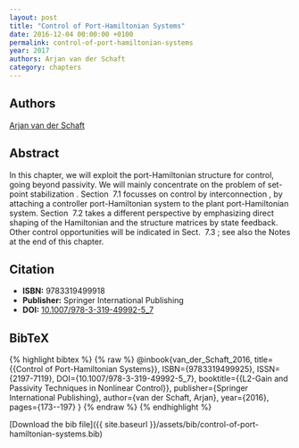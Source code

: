 ```yaml
---
layout: post
title: "Control of Port-Hamiltonian Systems"
date: 2016-12-04 00:00:00 +0100
permalink: control-of-port-hamiltonian-systems
year: 2017
authors: Arjan van der Schaft
category: chapters
---
```

 
## Authors
[Arjan van der Schaft](authors/arjan-van-der-schaft)
 
## Abstract
In this chapter, we will exploit the port-Hamiltonian structure for control, going beyond passivity. We will mainly concentrate on the problem of set-point stabilization . Section  7.1 focusses on control by interconnection , by attaching a controller port-Hamiltonian system to the plant port-Hamiltonian system. Section  7.2 takes a different perspective by emphasizing direct shaping of the Hamiltonian and the structure matrices by state feedback. Other control opportunities will be indicated in Sect.  7.3 ; see also the Notes at the end of this chapter.
 
## Citation
- **ISBN:** 9783319499918
- **Publisher:** Springer International Publishing
- **DOI:** [10.1007/978-3-319-49992-5_7](https://doi.org/10.1007/978-3-319-49992-5_7)
 
## BibTeX
{% highlight bibtex %}
{% raw %}
@inbook{van_der_Schaft_2016,
  title={{Control of Port-Hamiltonian Systems}},
  ISBN={9783319499925},
  ISSN={2197-7119},
  DOI={10.1007/978-3-319-49992-5_7},
  booktitle={{L2-Gain and Passivity Techniques in Nonlinear Control}},
  publisher={Springer International Publishing},
  author={van der Schaft, Arjan},
  year={2016},
  pages={173--197}
}
{% endraw %}
{% endhighlight %}
 
[Download the bib file]({{ site.baseurl }}/assets/bib/control-of-port-hamiltonian-systems.bib)
 
